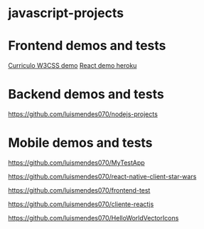 # javascript-projects

<h1 href="">Frontend demos and tests</h1>
<a href="https://luismendes070.github.io/curriculo/">Curriculo W3CSS demo</a>
<a href="https://shielded-garden-61283.herokuapp.com//">React demo heroku</a>

<h1 href="">Backend demos and tests</h1>

https://github.com/luismendes070/nodejs-projects


<h1 href="">
  Mobile demos and tests
</h1>

https://github.com/luismendes070/MyTestApp

https://github.com/luismendes070/react-native-client-star-wars

https://github.com/luismendes070/frontend-test

https://github.com/luismendes070/cliente-reactjs

https://github.com/luismendes070/HelloWorldVectorIcons

